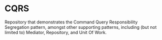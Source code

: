 # CQRS

Repository that demonstrates the Command Query Responsibility Segregation pattern, amongst other supporting patterns, including (but not limited to) Mediator, Repository, and Unit Of Work.
